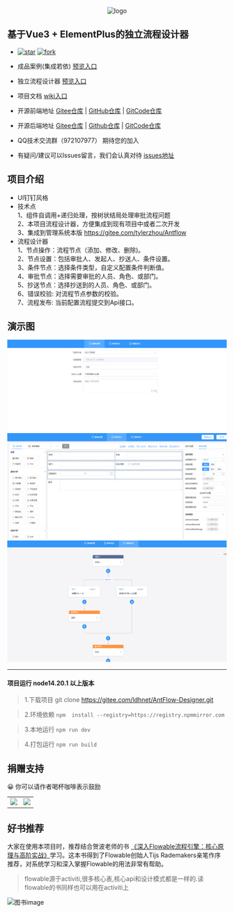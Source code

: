 <p align="center" style="margin-bottom: 0 !important">
	<img alt="logo" src="https://gitee.com/ldhnet/ant-flow/raw/master/public/images/logo.png"   width = 15%;>
</p>  

## 基于Vue3 + ElementPlus的独立流程设计器

- [![star](https://gitee.com/ldhnet/AntFlow-Designer/badge/star.svg?theme=dark)](https://gitee.com/ldhnet/AntFlow-Designer/stargazers)  [![fork](https://gitee.com/ldhnet/AntFlow-Designer/badge/fork.svg?theme=dark)](https://gitee.com/ldhnet/AntFlow-Designer/members)

-  成品案例(集成若依)  [预览入口](http://117.72.70.166/admin/)
-  独立流程设计器 [预览入口](http://117.72.70.166/ant-flow/dist/) 
-  项目文档 [wiki入口](https://gitee.com/ldhnet/AntFlow-Designer/wikis) 
-  开源前端地址 [Gitee仓库](https://gitee.com/ldhnet/AntFlow-Designer) | [GitHub仓库](https://github.com/ldhnet/AntFlow-Designer) | [GitCode仓库](https://gitcode.com/ldhnet/FlowDesigner/overview) 
-  开源后端地址 [Gitee仓库](https://gitee.com/tylerzhou/Antflow) | [Github仓库](https://github.com/mrtylerzhou/AntFlow) | [GitCode仓库](https://gitcode.com/zypqqgc/AntFlow/overview) 
 
- QQ技术交流群（972107977） 期待您的加入
- 有疑问/建议可以Issues留言，我们会认真对待  [issues地址](https://gitee.com/ldhnet/AntFlow-Designer/issues)


## 项目介绍
- UI钉钉风格
- 技术点<br />
 1、组件自调用+递归处理，按树状结局处理审批流程问题<br />
 2、本项目流程设计器，方便集成到现有项目中或者二次开发<br />
 3、集成到管理系统本版 https://gitee.com/tylerzhou/Antflow
- 流程设计器<br />
  1、节点操作：流程节点（添加、修改、删除)。<br />
  2、节点设置：包括审批人、发起人、抄送人、条件设置。<br />
  3、条件节点：选择条件类型，自定义配置条件判断值。<br />
  4、审批节点：选择需要审批的人员、角色、或部门。<br />
  5、抄送节点：选择抄送到的人员、角色、或部门。<br />
  6、错误校验: 对流程节点参数的校验。<br />
  7、流程发布: 当前配置流程提交到Api接口。<br /> 

## 演示图 

![](./public/images/10.png)
![](./public/images/11.png)
![](./public/images/12.png)  
  
-------------------   

#### 项目运行 node14.20.1 以上版本
> 1.下载项目 git clone https://gitee.com/ldhnet/AntFlow-Designer.git

> 2.环境依赖  `npm  install --registry=https://registry.npmmirror.com`

> 3.本地运行 `npm run dev` 

> 4.打包运行 `npm run build` 


##  捐赠支持
😀 你可以请作者喝杯咖啡表示鼓励
<table>
    <tr>
        <td><img src="https://gitee.com/ldhnet/AntFlow-Designer/raw/master/public/images/wxpay.jpg"/></td>
        <td><img src="https://gitee.com/ldhnet/AntFlow-Designer/raw/master/public/images/alipay.jpg"/></td>
    </tr>  
</table>

## 好书推荐

大家在使用本项目时，推荐结合贺波老师的书
[《深入Flowable流程引擎：核心原理与高阶实战》](https://item.jd.com/14804836.html)学习。这本书得到了Flowable创始人Tijs Rademakers亲笔作序推荐，对系统学习和深入掌握Flowable的用法非常有帮助。

> flowable源于activiti,很多核心表,核心api和设计模式都是一样的.读flowable的书同样也可以用在activiti上

![图书image](https://gitee.com/tylerzhou/Antflow/raw/master/doc/images/flowablebook.jpg)
